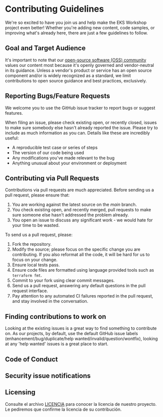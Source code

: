 # Contributing Guidelines
We're so excited to have you join us and help make the EKS Workshop project even better! Whether you're adding new content, code samples, or improving what's already here, there are just a few guidelines to follow. 

## Goal and Target Audience
It's important to note that our [open-source software (OSS) community](https://aws.amazon.com/what-is/open-source/) values our content most because it's openly governed and vendor-neutral in its guidance. Unless a vendor's product or service has an open source component and/or is widely recognized as a standard, we limit contributions to open source guidance and best practices, exclusively.

## Reporting Bugs/Feature Requests
We welcome you to use the GitHub issue tracker to report bugs or suggest features.

When filing an issue, please check existing open, or recently closed, issues to make sure somebody else hasn't already
reported the issue. Please try to include as much information as you can. Details like these are incredibly useful:

* A reproducible test case or series of steps
* The version of our code being used
* Any modifications you've made relevant to the bug
* Anything unusual about your environment or deployment


## Contributing via Pull Requests
Contributions via pull requests are much appreciated. Before sending us a pull request, please ensure that:

1. You are working against the latest source on the *main* branch.
2. You check existing open, and recently merged, pull requests to make sure someone else hasn't addressed the problem already.
3. You open an issue to discuss any significant work - we would hate for your time to be wasted.

To send us a pull request, please:

1. Fork the repository.
2. Modify the source; please focus on the specific change you are contributing. If you also reformat all the code, it will be hard for us to focus on your change.
3. Ensure local tests pass.
4. Ensure code files are formatted using language provided tools such as `terraform fmt`.
4. Commit to your fork using clear commit messages.
5. Send us a pull request, answering any default questions in the pull request interface.
6. Pay attention to any automated CI failures reported in the pull request, and stay involved in the conversation.

## Finding contributions to work on
Looking at the existing issues is a great way to find something to contribute on. As our projects, by default, use the default GitHub issue labels (enhancement/bug/duplicate/help wanted/invalid/question/wontfix), looking at any 'help wanted' issues is a great place to start.

## Code of Conduct


## Security issue notifications


## Licensing
Consulte el archivo [LICENCIA](LICENCIA) para conocer la licencia de nuestro proyecto. Le pediremos que confirme la licencia de su contribución.
